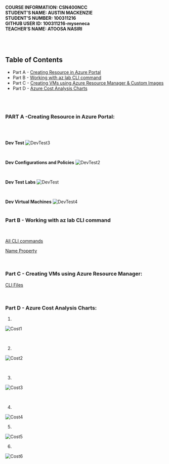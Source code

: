 **COURSE INFORMATION:  CSN400NCC**\
**STUDENT’S NAME:  AUSTIN MACKENZIE**\
**STUDENT'S NUMBER: 100311216**\
**GITHUB USER ID: 100311216-myseneca**\
**TEACHER’S NAME:  ATOOSA NASIRI**

<br>
<br>

## **Table of Contents** 
* Part A - [Creating Resource in Azure Portal](#part-a--creating-resource-in-azure-portal)
* Part B - [Working with az lab CLI command](#part-b---working-with-az-lab-cli-command) 
* Part C - [Creating VMs using Azure Resource Manager & Custom Images](#part-c---creating-vms-using-azure-resource-manager)
* Part D - [Azure Cost Analysis Charts](#part-d---azure-cost-analysis-charts)

<br>
<bR>

### **PART A** -Creating Resource in Azure Portal: 
<br>
<br>

**Dev Test**
![DevTest3](https://github.com/130011216-myseneca/CSN400-Capstone/blob/main/Checkpoint5/PartA-DevTest/DevPolicies.jpg?raw=true)

<br>

**Dev Configurations and Policies**
![DevTest2](https://github.com/130011216-myseneca/CSN400-Capstone/blob/main/Checkpoint5/PartA-DevTest/DevPolicies.jpg?raw=true)

<br>

**Dev Test Labs**
![DevTest](https://github.com/130011216-myseneca/CSN400-Capstone/blob/main/Checkpoint5/PartA-DevTest/DevLabs.jpg?raw=true)

<br>

**Dev Virtual Machines**
![DevTest4](https://github.com/130011216-myseneca/CSN400-Capstone/blob/main/Checkpoint5/PartA-DevTest/DevVMs.jpg?raw=true)
<br>
<br>

### **Part B** - Working with az lab CLI command

<br>

[All CLI commands](https://github.com/130011216-myseneca/CSN400-Capstone/tree/main/Checkpoint5/PartB-AzCli)

[Name Property](https://github.com/130011216-myseneca/CSN400-Capstone/blob/a224c3d9bf60d922c83abcd2345447fe6bc0e023/Checkpoint5/PartB-AzCli/devtest_lab.json#L52)

<br>

### **Part C** - Creating VMs using Azure Resource Manager:


[CLI Files](https://github.com/130011216-myseneca/CSN400-Capstone/blob/main/Checkpoint5/PartC-ListImages)

<br>

### **Part D** - Azure Cost Analysis Charts:
1.
![Cost1](https://github.com/130011216-myseneca/CSN400-Capstone/blob/main/Checkpoint5/PartD-Costs/Image1.jpg?raw=true)

<br>

2.
![Cost2](https://github.com/130011216-myseneca/CSN400-Capstone/blob/main/Checkpoint5/PartD-Costs/Image2.jpg?raw=true)

<br>

3.
![Cost3](https://github.com/130011216-myseneca/CSN400-Capstone/blob/main/Checkpoint5/PartD-Costs/Image3.jpg?raw=true)

<br>

4.
![Cost4](https://github.com/130011216-myseneca/CSN400-Capstone/blob/main/Checkpoint5/PartD-Costs/Image4.jpg?raw=true)


5.
![Cost5](https://github.com/130011216-myseneca/CSN400-Capstone/blob/main/Checkpoint5/PartD-Costs/Image5.jpg?raw=true)


6.
![Cost6](https://github.com/130011216-myseneca/CSN400-Capstone/blob/main/Checkpoint5/PartD-Costs/Image6.jpg?raw=true)

